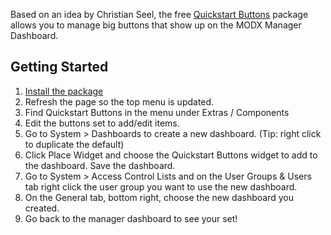 Based on an idea by Christian Seel, the free [Quickstart Buttons](https://www.modmore.com/extras/quickstartbuttons/) package allows you to manage big buttons that show up on the MODX Manager Dashboard.

## Getting Started

1. [Install the package](https://www.modmore.com/extras/quickstartbuttons/download/)
2. Refresh the page so the top menu is updated.
3. Find Quickstart Buttons in the menu under Extras / Components
4. Edit the buttons set to add/edit items. 
5. Go to System > Dashboards to create a new dashboard. (Tip: right click to duplicate the default)
6. Click Place Widget and choose the Quickstart Buttons widget to add to the dashboard. Save the dashboard. 
5. Go to System > Access Control Lists and on the User Groups & Users tab right click the user group you want to use the new dashboard. 
6. On the General tab, bottom right, choose the new dashboard you created.
7. Go back to the manager dashboard to see your set!